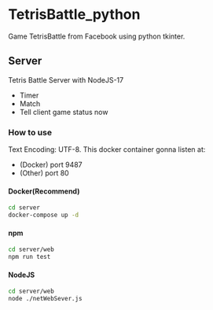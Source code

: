 # TetrisBattle_python
Game TetrisBattle from Facebook using python tkinter.

## Server

Tetris Battle Server with NodeJS-17
- Timer
- Match
- Tell client game status now

### How to use

Text Encoding: UTF-8.
This docker container gonna listen at:
- (Docker) port 9487
- (Other) port 80

#### Docker(Recommend)

```sh
cd server
docker-compose up -d
```

#### npm

```sh
cd server/web
npm run test
```

#### NodeJS

```sh
cd server/web
node ./netWebSever.js 
``` 

